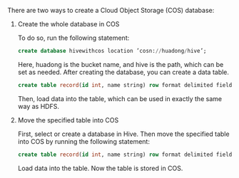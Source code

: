 There are two ways to create a Cloud Object Storage (COS) database:

1. Create the whole database in COS

    To do so, run the following statement:
    
    ``` sql
    create database hivewithcos location ’cosn://huadong/hive’;
    ```

    Here, huadong is the bucket name, and hive is the path, which can be set as needed. After creating the database, you can create a data table.

    ``` sql
    create table record(id int, name string) row format delimited fields terminated by ’,’ stored as textfile;
    ```

    Then, load data into the table, which can be used in exactly the same way as HDFS.

2. Move the specified table into COS

    First, select or create a database in Hive. Then move the specified table into COS by running the following statement:

    ``` sql
    create table record(id int, name string) row format delimited fields terminated by ’,’ stored as textfile location ’cosn://huadong/hive/cos’;
    ```

    Load data into the table. Now the table is stored in COS.